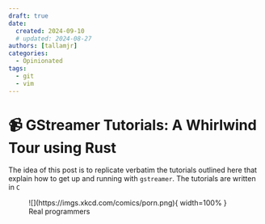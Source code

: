 ```yaml
---
draft: true
date:
  created: 2024-09-10
  # updated: 2024-08-27
authors: [tallamjr]
categories:
  - Opinionated
tags:
  - git
  - vim
---
```


# 📹 **GStreamer Tutorials: A Whirlwind Tour using Rust**

The idea of this post is to replicate verbatim the tutorials outlined here that
explain how to get up and running with `gstreamer`. The tutorials are written in
`C`

<figure markdown="span">
    ![](https://imgs.xkcd.com/comics/porn.png){ width=100% }
  <figcaption>Real programmers</figcaption>
</figure>

<!-- more -->
